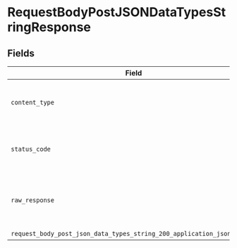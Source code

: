 # RequestBodyPostJSONDataTypesStringResponse


## Fields

| Field                                                                                                                                                            | Type                                                                                                                                                             | Required                                                                                                                                                         | Description                                                                                                                                                      |
| ---------------------------------------------------------------------------------------------------------------------------------------------------------------- | ---------------------------------------------------------------------------------------------------------------------------------------------------------------- | ---------------------------------------------------------------------------------------------------------------------------------------------------------------- | ---------------------------------------------------------------------------------------------------------------------------------------------------------------- |
| `content_type`                                                                                                                                                   | *Optional[str]*                                                                                                                                                  | :heavy_check_mark:                                                                                                                                               | HTTP response content type for this operation                                                                                                                    |
| `status_code`                                                                                                                                                    | *Optional[int]*                                                                                                                                                  | :heavy_check_mark:                                                                                                                                               | HTTP response status code for this operation                                                                                                                     |
| `raw_response`                                                                                                                                                   | [requests.Response](https://requests.readthedocs.io/en/latest/api/#requests.Response)                                                                            | :heavy_minus_sign:                                                                                                                                               | Raw HTTP response; suitable for custom response parsing                                                                                                          |
| `request_body_post_json_data_types_string_200_application_json_object`                                                                                           | [Optional[operations.RequestBodyPostJSONDataTypesString200ApplicationJSON]](undefined/models/operations/requestbodypostjsondatatypesstring200applicationjson.md) | :heavy_minus_sign:                                                                                                                                               | OK                                                                                                                                                               |